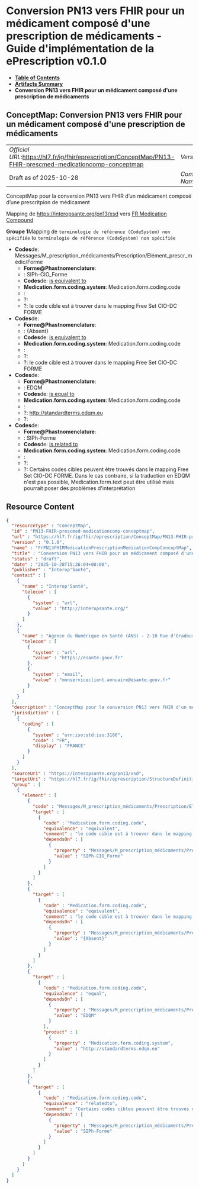 # Conversion PN13 vers FHIR pour un médicament composé d'une prescription de médicaments - Guide d'implémentation de la ePrescription v0.1.0

* [**Table of Contents**](toc.md)
* [**Artifacts Summary**](artifacts.md)
* **Conversion PN13 vers FHIR pour un médicament composé d'une prescription de médicaments**

## ConceptMap: Conversion PN13 vers FHIR pour un médicament composé d'une prescription de médicaments 

| | |
| :--- | :--- |
| *Official URL*:https://hl7.fr/ig/fhir/eprescription/ConceptMap/PN13-FHIR-prescmed-medicationcomp-conceptmap | *Version*:0.1.0 |
| Draft as of 2025-10-28 | *Computable Name*:FrPN13FHIRMedicationPrescriptionMedicationCompConceptMap |

 
ConceptMap pour la conversion PN13 vers FHIR d’un médicament composé d’une prescritpion de médicament 

Mapping de https://interopsante.org/pn13/xsd vers [FR Medication Compound](StructureDefinition-fr-medication-compound.md)

**Groupe 1**Mapping de `terminologie de référence (CodeSystem) non spécifiée` to `terminologie de référence (CodeSystem) non spécifiée`

* **Codes**de: Messages/M_prescription_médicaments/Prescription/Elément_prescr_médic/Forme
  * **Forme@Phastnomenclature**: 
  * : SIPh-CIO_Forme
  * **Codes**de: [is equivalent to](http://hl7.org/fhir/R5/codesystem-concept-map-relationship.html#equivalent)
  * **Medication.form.coding.system**: Medication.form.coding.code
  * : 
  * ?: 
  * ?: le code cible est à trouver dans le mapping Free Set CIO-DC FORME
* **Codes**de: 
  * **Forme@Phastnomenclature**: 
  * : {Absent}
  * **Codes**de: [is equivalent to](http://hl7.org/fhir/R5/codesystem-concept-map-relationship.html#equivalent)
  * **Medication.form.coding.system**: Medication.form.coding.code
  * : 
  * ?: 
  * ?: le code cible est à trouver dans le mapping Free Set CIO-DC FORME
* **Codes**de: 
  * **Forme@Phastnomenclature**: 
  * : EDQM
  * **Codes**de: [is equal to](http://hl7.org/fhir/R5/codesystem-concept-map-relationship.html#equal)
  * **Medication.form.coding.system**: Medication.form.coding.code
  * : 
  * ?: http://standardterms.edqm.eu
  * ?: 
* **Codes**de: 
  * **Forme@Phastnomenclature**: 
  * : SIPh-Forme
  * **Codes**de: [is related to](http://hl7.org/fhir/R5/codesystem-concept-map-relationship.html#relatedto)
  * **Medication.form.coding.system**: Medication.form.coding.code
  * : 
  * ?: 
  * ?: Certains codes cibles peuvent être trouvés dans le mapping Free Set CIO-DC FORME. Dans le cas contraire, si la traduction en EDQM n'est pas possible, Medication.form.text peut être utilisé mais pourrait poser des problèmes d'interprétation



## Resource Content

```json
{
  "resourceType" : "ConceptMap",
  "id" : "PN13-FHIR-prescmed-medicationcomp-conceptmap",
  "url" : "https://hl7.fr/ig/fhir/eprescription/ConceptMap/PN13-FHIR-prescmed-medicationcomp-conceptmap",
  "version" : "0.1.0",
  "name" : "FrPN13FHIRMedicationPrescriptionMedicationCompConceptMap",
  "title" : "Conversion PN13 vers FHIR pour un médicament composé d'une prescription de médicaments",
  "status" : "draft",
  "date" : "2025-10-28T15:26:04+00:00",
  "publisher" : "Interop'Santé",
  "contact" : [
    {
      "name" : "Interop'Santé",
      "telecom" : [
        {
          "system" : "url",
          "value" : "http://interopsante.org/"
        }
      ]
    },
    {
      "name" : "Agence du Numérique en Santé (ANS) - 2-10 Rue d'Oradour-sur-Glane, 75015 Paris",
      "telecom" : [
        {
          "system" : "url",
          "value" : "https://esante.gouv.fr"
        },
        {
          "system" : "email",
          "value" : "monserviceclient.annuaire@esante.gouv.fr"
        }
      ]
    }
  ],
  "description" : "ConceptMap pour la conversion PN13 vers FHIR d'un médicament composé d'une prescritpion de médicament",
  "jurisdiction" : [
    {
      "coding" : [
        {
          "system" : "urn:iso:std:iso:3166",
          "code" : "FR",
          "display" : "FRANCE"
        }
      ]
    }
  ],
  "sourceUri" : "https://interopsante.org/pn13/xsd",
  "targetUri" : "https://hl7.fr/ig/fhir/eprescription/StructureDefinition/fr-medication-compound",
  "group" : [
    {
      "element" : [
        {
          "code" : "Messages/M_prescription_médicaments/Prescription/Elément_prescr_médic/Forme",
          "target" : [
            {
              "code" : "Medication.form.coding.code",
              "equivalence" : "equivalent",
              "comment" : "le code cible est à trouver dans le mapping Free Set CIO-DC FORME",
              "dependsOn" : [
                {
                  "property" : "Messages/M_prescription_médicaments/Prescription/Elément_prescr_médic/Forme@Phast-nomenclature",
                  "value" : "SIPh-CIO_Forme"
                }
              ]
            }
          ]
        },
        {
          "target" : [
            {
              "code" : "Medication.form.coding.code",
              "equivalence" : "equivalent",
              "comment" : "le code cible est à trouver dans le mapping Free Set CIO-DC FORME",
              "dependsOn" : [
                {
                  "property" : "Messages/M_prescription_médicaments/Prescription/Elément_prescr_médic/Forme@Phast-nomenclature",
                  "value" : "{Absent}"
                }
              ]
            }
          ]
        },
        {
          "target" : [
            {
              "code" : "Medication.form.coding.code",
              "equivalence" : "equal",
              "dependsOn" : [
                {
                  "property" : "Messages/M_prescription_médicaments/Prescription/Elément_prescr_médic/Forme@Phast-nomenclature",
                  "value" : "EDQM"
                }
              ],
              "product" : [
                {
                  "property" : "Medication.form.coding.system",
                  "value" : "http://standardterms.edqm.eu"
                }
              ]
            }
          ]
        },
        {
          "target" : [
            {
              "code" : "Medication.form.coding.code",
              "equivalence" : "relatedto",
              "comment" : "Certains codes cibles peuvent être trouvés dans le mapping Free Set CIO-DC FORME. Dans le cas contraire, si la traduction en EDQM n'est pas possible, Medication.form.text peut être utilisé mais pourrait poser des problèmes d'interprétation",
              "dependsOn" : [
                {
                  "property" : "Messages/M_prescription_médicaments/Prescription/Elément_prescr_médic/Forme@Phast-nomenclature",
                  "value" : "SIPh-Forme"
                }
              ]
            }
          ]
        }
      ]
    }
  ]
}

```
